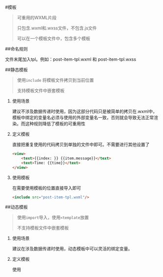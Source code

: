#模板

> 可重用的WXML片段
>
> 只包含.wxml和.wxss文件，不包含.js文件
>
> 可以在一个模板文件中，包含多个模板

##命名规则

文件末尾加入tpl。例如：post-item-tpl.wxml 和 post-item-tpl.wxss



##静态模板

> 使用`include` 将模板文件拷贝到当前位置
>
> 支持模板文件中嵌套模板

1. 使用场景

   建议不涉及数据传递时使用，因为这部分代码只是被简单的拷贝在.wxml中，模板中绑定的变量名必须与使用的外部变量名一致，否则就会导致无法正常渲染。而这种规则降低了模板的可重用性

2. 定义模板

   直接把重复使用的代码拷贝到单独的文件中即可。不需要进行其他设置了

   ```html
   <view>
       <text>{{index: }} {{item.message}}</text>
       <text>Time: {{time}}</text>
   </view>
   ```

3. 使用模板

   在需要使用模板的位置直接导入即可

   ```html
   <include src="post-item-tpl.wxml"/>
   ```


##动态模板

> 使用`import`导入，使用`<template`放置
>
> 不支持模板文件中嵌套模板

1. 使用场景

   建议在涉及数据传递时使用，动态模板中可以灵活的绑定变量。

2. 定义模板

   使用<template>包裹代码段

   必须指定模板名，即name属性

   模板中绑定的变量，一定不包含传入变量名称(对象名)

   ```html
   # 传入的变量为item,其类型为对象，包含了id、message、time属性
   <template name="postItemTpl">
   	<view>
      		<text>{{ id: }} {{ message }}</text>
       	<text>Time: {{ time }}</text>
       </view>
   </template>
   ```


3. 使用模板

   使用`import` 引入模板文件。官方建议文件名加入.wxml后缀

   ```html
   <import src="post-item-tpl.wxml"/>
   ...
   <template is="postItemTpl" data="{{...item}}" />
   ```

   在需要使用模板的位置，使用`<template>`导入模板，`is`属性指定模板名称，`data`属性用于绑定外部变量。

4. 消除变量依赖

   如果直接绑定变量名称，传入的变量，如`item1`和模板中定义的变量名，如`item`可能不一致，则导致无法正常的进行数据的渲染。

   解决：使用`…`展开运算符，展开传入对象变量。模板文件中，也不需要保留传入对象的名称，如`item`，而是直接使用其属性即可

## 模板样式

在模板的样式文件.wxss中定义的样式，必须手动的导入引用页面的.wxss中，才能生效

```css
@import "post-item/post-item-tpl.wxss";
```



## 注意

1. 不能在模板中绑定事件

```html
<template catchtap="onTapToDetail" is="postItemTpl" data="{{...item}}" />
```

2. src=""后面必须使用`""`，使用`''`会报错“找不到文件”

```html
<import src="post-item-tpl.wxml"/>
```

